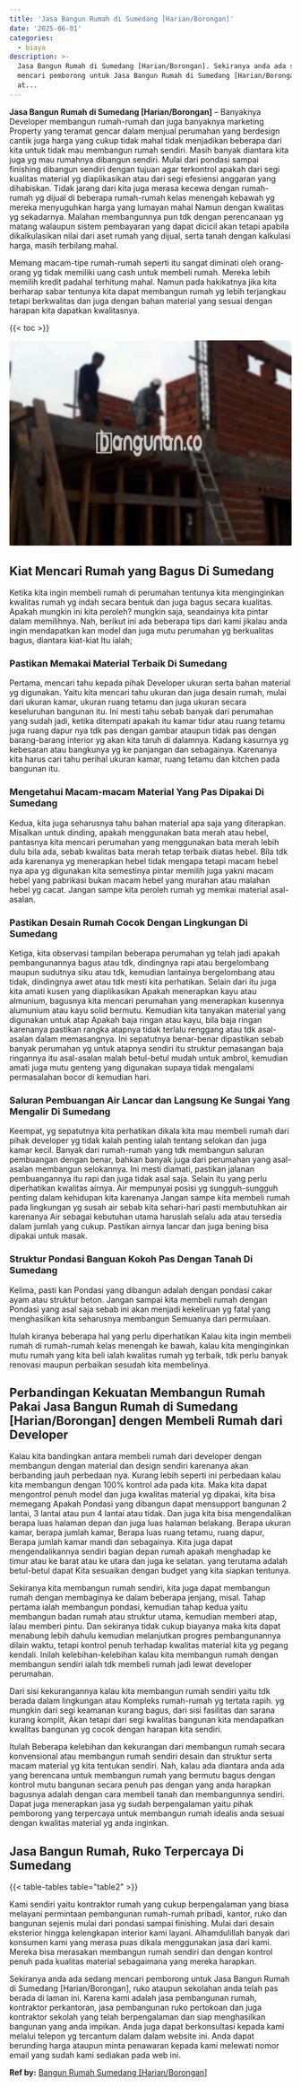 ```yaml
---
title: 'Jasa Bangun Rumah di Sumedang [Harian/Borongan]'
date: '2025-06-01'
categories:
  - biaya
description: >-
  Jasa Bangun Rumah di Sumedang [Harian/Borongan]. Sekiranya anda ada sedang
  mencari pemborong untuk Jasa Bangun Rumah di Sumedang [Harian/Borongan], ruko
  at...
---
```


**Jasa Bangun Rumah di Sumedang \[Harian/Borongan\]** – Banyaknya Developer membangun rumah-rumah dan juga banyaknya marketing Property yang teramat gencar dalam menjual perumahan yang berdesign cantik juga harga yang cukup tidak mahal tidak menjadikan beberapa dari kita untuk tidak mau membangun rumah sendiri. Masih banyak diantara kita juga yg mau rumahnya dibangun sendiri. Mulai dari pondasi sampai finishing dibangun sendiri dengan tujuan agar terkontrol apakah dari segi kualitas material yg diaplikasikan atau dari segi efesiensi anggaran yang dihabiskan. Tidak jarang dari kita juga merasa kecewa dengan rumah-rumah yg dijual di beberapa rumah-rumah kelas menengah kebawah yg mereka menyuguhkan harga yang lumayan mahal Namun dengan kwalitas yg sekadarnya. Malahan membangunnya pun tdk dengan perencanaan yg matang walaupun sistem pembayaran yang dapat dicicil akan tetapi apabila dikalkulasikan nilai dari aset rumah yang dijual, serta tanah dengan kalkulasi harga, masih terbilang mahal.

Memang macam-tipe rumah-rumah seperti itu sangat diminati oleh orang-orang yg tidak memiliki uang cash untuk membeli rumah. Mereka lebih memilih kredit padahal terhitung mahal. Namun pada hakikatnya jika kita berharap sabar tentunya kita dapat membangun rumah yg lebih terjangkau tetapi berkwalitas dan juga dengan bahan material yang sesuai dengan harapan kita dapatkan kwalitasnya.

{{< toc >}}

![Jasa Bangun Rumah di Sumedang [Harian/Borongan]](/images/borong-bangunan-28.png)

## Kiat Mencari Rumah yang Bagus Di Sumedang

Ketika kita ingin membeli rumah di perumahan tentunya kita menginginkan kwalitas rumah yg indah secara bentuk dan juga bagus secara kualitas. Apakah mungkin ini kita peroleh? mungkin saja, seandainya kita pintar dalam memilihnya. Nah, berikut ini ada beberapa tips dari kami jikalau anda ingin mendapatkan kan model dan juga mutu perumahan yg berkualitas bagus, diantara kiat-kiat Itu ialah;

### Pastikan Memakai Material Terbaik Di Sumedang

Pertama, mencari tahu kepada pihak Developer ukuran serta bahan material yg digunakan. Yaitu kita mencari tahu ukuran dan juga desain rumah, mulai dari ukuran kamar, ukuran ruang tetamu dan juga ukuran secara keseluruhan bangunan itu. Ini mesti tahu sebab banyak dari perumahan yang sudah jadi, ketika ditempati apakah itu kamar tidur atau ruang tetamu juga ruang dapur nya tdk pas dengan gambar ataupun tidak pas dengan barang-barang interior yg akan kita taruh di dalamnya. Kadang kasurnya yg kebesaran atau bangkunya yg ke panjangan dan sebagainya. Karenanya kita harus cari tahu perihal ukuran kamar, ruang tetamu dan kitchen pada bangunan itu.

### Mengetahui Macam-macam Material Yang Pas Dipakai Di Sumedang

Kedua, kita juga seharusnya tahu bahan material apa saja yang diterapkan. Misalkan untuk dinding, apakah menggunakan bata merah atau hebel, pantasnya kita mencari perumahan yang menggunakan bata merah lebih dulu bila ada, sebab kwalitas bata merah tetap terbaik diatas hebel. Bila tdk ada karenanya yg menerapkan hebel tidak mengapa tetapi macam hebel nya apa yg digunakan kita semestinya pintar memilih juga yakni macam hebel yang pabrikasi bukan macam hebel yang murahan atau malahan hebel yg cacat. Jangan sampe kita peroleh rumah yg memkai material asal-asalan.

### Pastikan Desain Rumah Cocok Dengan Lingkungan Di Sumedang

Ketiga, kita observasi tampilan beberapa perumahan yg telah jadi apakah pembangunannya bagus atau tdk, dindingnya rapi atau bergelombang maupun sudutnya siku atau tdk, kemudian lantainya bergelombang atau tidak, dindingnya awet atau tdk mesti kita perhatikan. Selain dari itu juga kita amati kusen yang diaplikasikan Apakah menerapkan kayu atau almunium, bagusnya kita mencari perumahan yang menerapkan kusennya alumunium atau kayu solid bermutu. Kemudian kita tanyakan material yang digunakan untuk atap Apakah baja ringan atau kayu, bila baja ringan karenanya pastikan rangka atapnya tidak terlalu renggang atau tdk asal-asalan dalam memasangnya. Ini sepatutnya benar-benar dipastikan sebab banyak perumahan yg untuk atapnya sendiri itu struktur pemasangan baja ringannya itu asal-asalan malah betul-betul mudah untuk ambrol, kemudian amati juga mutu genteng yang digunakan supaya tidak mengalami permasalahan bocor di kemudian hari.

### Saluran Pembuangan Air Lancar dan Langsung Ke Sungai Yang Mengalir Di Sumedang

Keempat, yg sepatutnya kita perhatikan dikala kita mau membeli rumah dari pihak developer yg tidak kalah penting ialah tentang selokan dan juga kamar kecil. Banyak dari rumah-rumah yang tdk membangun saluran pembuangan dengan benar, bahkan banyak juga dari perumahan yang asal-asalan membangun selokannya. Ini mesti diamati, pastikan jalanan pembuangannya itu rapi dan juga tidak asal saja. Selain itu yang perlu diperhatikan kwalitas airnya. Air mempunyai posisi yg sungguh-sungguh penting dalam kehidupan kita karenanya Jangan sampe kita membeli rumah pada lingkungan yg susah air sebab kita sehari-hari pasti membutuhkan air karenanya Air sebagai kebutuhan utama haruslah selalu ada atau tersedia dalam jumlah yang cukup. Pastikan airnya lancar dan juga bening bisa dipakai untuk masak.

### Struktur Pondasi Banguan Kokoh Pas Dengan Tanah Di Sumedang

Kelima, pasti kan Pondasi yang dibangun adalah dengan pondasi cakar ayam atau struktur beton. Jangan sampai kita membeli rumah dengan Pondasi yang asal saja sebab ini akan menjadi kekeliruan yg fatal yang menghasilkan kita seharusnya membangun Semuanya dari permulaan.

Itulah kiranya beberapa hal yang perlu diperhatikan Kalau kita ingin membeli rumah di rumah-rumah kelas menengah ke bawah, kalau kita menginginkan mutu rumah yang kita beli ialah kwalitas rumah yg terbaik, tdk perlu banyak renovasi maupun perbaikan sesudah kita membelinya.

## Perbandingan Kekuatan Membangun Rumah Pakai Jasa Bangun Rumah di Sumedang \[Harian/Borongan\] dengen Membeli Rumah dari Developer

Kalau kita bandingkan antara membeli rumah dari developer dengan membangun dengan material dan design sendiri karenanya akan berbanding jauh perbedaan nya. Kurang lebih seperti ini perbedaan kalau kita membangun dengan 100% kontrol ada pada kita. Maka kita dapat mengontrol penuh model dan juga kwalitas material yg dipakai, kita bisa memegang Apakah Pondasi yang dibangun dapat mensupport bangunan 2 lantai, 3 lantai atau pun 4 lantai atau tidak. Dan juga kita bisa mengendalikan berapa luas halaman depan dan juga luas halaman belakang. Berapa ukuran kamar, berapa jumlah kamar, Berapa luas ruang tetamu, ruang dapur, Berapa jumlah kamar mandi dan sebagainya. Kita juga dapat mengendalikannya sendiri bagian depan rumah apakah menghadap ke timur atau ke barat atau ke utara dan juga ke selatan. yang terutama adalah betul-betul dapat Kita sesuaikan dengan budget yang kita siapkan tentunya.

Sekiranya kita membangun rumah sendiri, kita juga dapat membangun rumah dengan membaginya ke dalam beberapa jenjang, misal. Tahap pertama ialah membangun pondasi, kemudian tahap kedua yaitu membangun badan rumah atau struktur utama, kemudian memberi atap, lalau memberi pintu. Dan sekiranya tidak cukup biayanya maka kita dapat menabung lebih dahulu kemudian melanjutkan progres pembangunannya dilain waktu, tetapi kontrol penuh terhadap kwalitas material kita yg pegang kendali. Inilah kelebihan-kelebihan kalau kita membangun rumah dengan membangun sendiri ialah tdk membeli rumah jadi lewat developer perumahan.

Dari sisi kekurangannya kalau kita membangun rumah sendiri yaitu tdk berada dalam lingkungan atau Kompleks rumah-rumah yg tertata rapih. yg mungkin dari segi keamanan kurang bagus, dari sisi fasilitas dan sarana kurang komplit, Akan tetapi dari segi kwalitas bangunan kita mendapatkan kwalitas bangunan yg cocok dengan harapan kita sendiri.

Itulah Beberapa kelebihan dan kekurangan dari membangun rumah secara konvensional atau membangun rumah sendiri desain dan struktur serta macam material yg kita tentukan sendiri. Nah, kalau ada diantara anda ada yang berencana untuk membangun rumah yang bermutu bagus dengan kontrol mutu bangunan secara penuh pas dengan yang anda harapkan bagusnya adalah dengan cara membeli tanah dan membangunnya sendiri. Dapat juga menerapkan jasa yg sudah berpengalaman yaitu pihak pemborong yang terpercaya untuk membangun rumah idealis anda sesuai dengan kwalitas material yg anda inginkan.

## Jasa Bangun Rumah, Ruko Terpercaya Di Sumedang

{{< table-tables table="table2" >}}

Kami sendiri yaitu kontraktor rumah yang cukup berpengalaman yang biasa melayani permintaan pembangunan rumah-rumah pribadi, kantor, ruko dan bangunan sejenis mulai dari pondasi sampai finishing. Mulai dari desain eksterior hingga kelengkapan interior kami layani. Alhamdulillah banyak dari konsumen kami yang merasa puas dikala menggunakan jasa dari kami. Mereka bisa merasakan membangun rumah sendiri dan dengan kontrol penuh pada kualitas material sebagaimana yang mereka harapkan.

Sekiranya anda ada sedang mencari pemborong untuk Jasa Bangun Rumah di Sumedang \[Harian/Borongan\], ruko ataupun sekolahan anda telah pas berada di laman ini. Karena kami adalah jasa pembangunan rumah, kontraktor perkantoran, jasa pembangunan ruko pertokoan dan juga kontraktor sekolah yang telah berpengalaman dan siap menghasilkan bangunan yang anda impikan. Anda juga dapat berkonsultasi kepada kami melalui telepon yg tercantum dalam dalam website ini. Anda dapat berunding harga ataupun minta penawaran kepada kami melewati nomor email yang sudah kami sediakan pada web ini.

**Ref by:** [Bangun Rumah Sumedang [Harian/Borongan]](https://id.wikipedia.org/wiki/Bangun)
